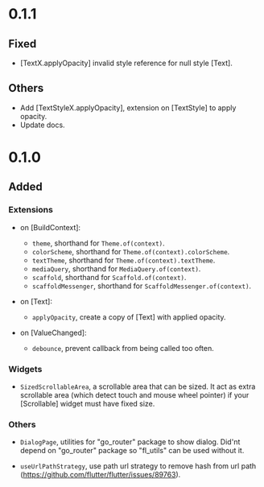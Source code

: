 # 0.1.1

## Fixed

- [TextX.applyOpacity] invalid style reference for null style [Text].

## Others

- Add [TextStyleX.applyOpacity], extension on [TextStyle] to apply opacity.
- Update docs.

# 0.1.0

## Added

### Extensions

- on [BuildContext]:

  - `theme`, shorthand for `Theme.of(context)`.
  - `colorScheme`, shorthand for `Theme.of(context).colorScheme`.
  - `textTheme`, shorthand for `Theme.of(context).textTheme`.
  - `mediaQuery`, shorthand for `MediaQuery.of(context)`.
  - `scaffold`, shorthand for `Scaffold.of(context)`.
  - `scaffoldMessenger`, shorthand for `ScaffoldMessenger.of(context)`.

- on [Text]:

  - `applyOpacity`, create a copy of [Text] with applied opacity.

- on [ValueChanged]:
  - `debounce`, prevent callback from being called too often.

### Widgets

- `SizedScrollableArea`, a scrollable area that can be sized. It act as extra
  scrollable area (which detect touch and mouse wheel pointer) if your
  [Scrollable] widget must have fixed size.

### Others

- `DialogPage`, utilities for "go_router" package to show dialog. Did'nt depend
  on "go_router" package so "fl_utils" can be used without it.

- `useUrlPathStrategy`, use path url strategy to remove hash from url path
  (https://github.com/flutter/flutter/issues/89763).
